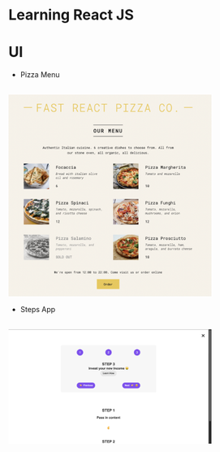 # Learning React JS



# UI
- Pizza Menu 
<br><br>
<img src="./Apps/pizza-menu/ui.png" width="400">

- Steps App 
<br><br>
<img src="./Apps/steps-app/ui.png" width = "400">  